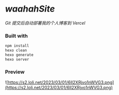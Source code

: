 # *waahahSite*
*Git 提交后自动部署我的个人博客到 Vercel*

### Built with
```cmd
npm install
hexo clean
hexo generate
hexo server
```

### Preview
![https://s2.loli.net/2023/03/01/6Il2XRjvo1nWVG3.png](https://s2.loli.net/2023/03/01/6Il2XRjvo1nWVG3.png)
